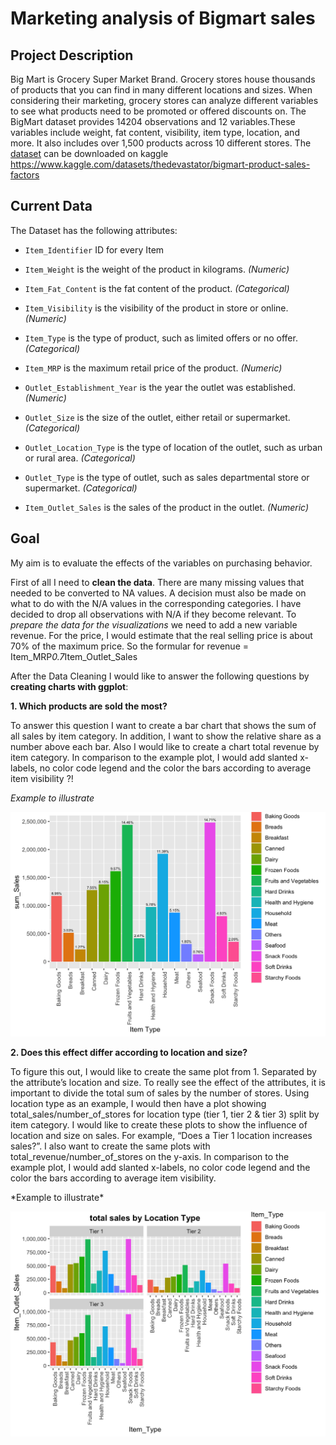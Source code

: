 # Marketing analysis of Bigmart sales

## Project Description

Big Mart is Grocery Super Market Brand. Grocery stores house thousands
of products that you can find in many different locations and sizes.
When considering their marketing, grocery stores can analyze different
variables to see what products need to be promoted or offered discounts
on. The BigMart dataset provides 14204 observations and 12
variables.These variables include weight, fat content, visibility, item
type, location, and more. It also includes over 1,500 products across 10
different stores. The [dataset](data.csv) can be downloaded on kaggle
<https://www.kaggle.com/datasets/thedevastator/bigmart-product-sales-factors>

## Current Data

The Dataset has the following attributes:
<p>

-   `Item_Identifier` ID for every Item
    <p>
-   `Item_Weight` is the weight of the product in kilograms. *(Numeric)*
    <p>
-   `Item_Fat_Content` is the fat content of the product.
    *(Categorical)*
    <p>
-   `Item_Visibility` is the visibility of the product in store or
    online. *(Numeric)*
    <p>
-   `Item_Type` is the type of product, such as limited offers or no
    offer. *(Categorical)*
    <p>
-   `Item_MRP` is the maximum retail price of the product. *(Numeric)*
    <p>
-   `Outlet_Establishment_Year` is the year the outlet was established.
    *(Numeric)*
    <p>
-   `Outlet_Size` is the size of the outlet, either retail or
    supermarket. *(Categorical)*
    <p>
-   `Outlet_Location_Type` is the type of location of the outlet, such
    as urban or rural area. *(Categorical)*
    <p>
-   `Outlet_Type` is the type of outlet, such as sales departmental
    store or supermarket. *(Categorical)*
    <p>
-   `Item_Outlet_Sales` is the sales of the product in the outlet.
    *(Numeric)*
    <p>

## Goal

My aim is to evaluate the effects of the variables on purchasing
behavior.

First of all I need to **clean the data**. There are many missing values
that needed to be converted to NA values. A decision must also be made
on what to do with the N/A values in the corresponding categories. I
have decided to drop all observations with N/A if they become relevant.
To *prepare the data for the visualizations* we need to add a new
variable revenue. For the price, I would estimate that the real selling
price is about 70% of the maximum price. So the formular for revenue =
Item\_MRP*0.7*Item\_Outlet\_Sales

After the Data Cleaning I would like to answer the following questions
by **creating charts with ggplot**:

**1. Which products are sold the most?**

To answer this question I want to create a bar chart that shows the sum
of all sales by item category. In addition, I want to show the relative
share as a number above each bar. Also I would like to create a chart
total revenue by item category. In comparison to the example plot, I
would add slanted x-labels, no color code legend and the color the bars
according to average item visibility ?!

*Example to illustrate*
<p>

![](Example.png)

**2. Does this effect differ according to location and size?**

To figure this out, I would like to create the same plot from 1.
Separated by the attribute’s location and size. To really see the effect
of the attributes, it is important to divide the total sum of sales by
the number of stores. Using location type as an example, I would then
have a plot showing total\_sales/number\_of\_stores for location type
(tier 1, tier 2 & tier 3) split by item category. I would like to create
these plots to show the influence of location and size on sales. For
example, “Does a Tier 1 location increases sales?”. I also want to
create the same plots with total\_revenue/number\_of\_stores on the
y-axis. In comparison to the example plot, I would add slanted x-labels,
no color code legend and the color the bars according to average item
visibility.
<p>
*Example to illustrate*
<p>

![](Sales_by_Location.png)
